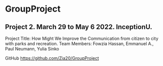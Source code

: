 # GroupProject

## Project 2. March 29 to May 6 2022. InceptionU. 
Project Title: How Might We Improve the Communication from citizen to city with parks and recreation.
Team Members: Fowzia Hassan, Emmanuel A., Paul Neumann, Yulia Sinko

GitHub https://github.com/Zia20/GroupProject
